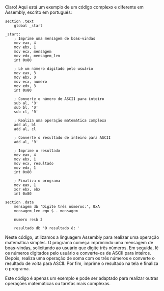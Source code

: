Claro! Aqui está um exemplo de um código complexo e diferente em Assembly, escrito em português:

```assembly
section .text
    global _start

_start:
    ; Imprime uma mensagem de boas-vindas
    mov eax, 4
    mov ebx, 1
    mov ecx, mensagem
    mov edx, mensagem_len
    int 0x80

    ; Lê um número digitado pelo usuário
    mov eax, 3
    mov ebx, 0
    mov ecx, numero
    mov edx, 3
    int 0x80

    ; Converte o número de ASCII para inteiro
    sub al, '0'
    sub bl, '0'
    sub cl, '0'

    ; Realiza uma operação matemática complexa
    add al, bl
    add al, cl

    ; Converte o resultado de inteiro para ASCII
    add al, '0'

    ; Imprime o resultado
    mov eax, 4
    mov ebx, 1
    mov ecx, resultado
    mov edx, 1
    int 0x80

    ; Finaliza o programa
    mov eax, 1
    xor ebx, ebx
    int 0x80

section .data
    mensagem db 'Digite três números:', 0xA
    mensagem_len equ $ - mensagem

    numero resb 3

    resultado db 'O resultado é: '
```

Neste código, utilizamos a linguagem Assembly para realizar uma operação matemática simples. O programa começa imprimindo uma mensagem de boas-vindas, solicitando ao usuário que digite três números. Em seguida, lê os números digitados pelo usuário e converte-os de ASCII para inteiros. Depois, realiza uma operação de soma com os três números e converte o resultado de volta para ASCII. Por fim, imprime o resultado na tela e finaliza o programa.

Este código é apenas um exemplo e pode ser adaptado para realizar outras operações matemáticas ou tarefas mais complexas.